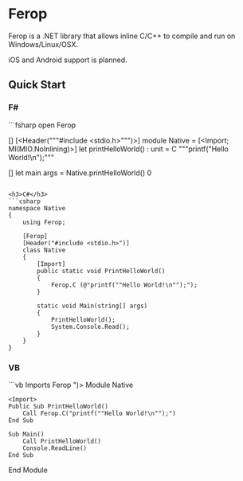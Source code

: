 Ferop
=

Ferop is a .NET library that allows inline C/C++ to compile and run on Windows/Linux/OSX.

iOS and Android support is planned.

Quick Start
-

<h3>F#</h3>
```fsharp
open Ferop

[<Ferop>]
[<Header("""#include <stdio.h>""")>]
module Native =
    [<Import; MI(MIO.NoInlining)>]
    let printHelloWorld() : unit = C """printf("Hello World!\n");"""

[<EntryPoint>]
let main args =
    Native.printHelloWorld()
    0
```

<h3>C#</h3>
```csharp
namespace Native
{
    using Ferop;

    [Ferop]
    [Header("#include <stdio.h>")]
    class Native
    {
        [Import]
        public static void PrintHelloWorld()
        {
            Ferop.C (@"printf(""Hello World!\n"");");
        }

        static void Main(string[] args)
        {
            PrintHelloWorld();
            System.Console.Read();
        }
    }
}
```

<h3>VB</h3>
```vb
Imports Ferop

<Ferop>
<Header("#include <stdio.h>")>
Module Native

    <Import>
    Public Sub PrintHelloWorld()
        Call Ferop.C("printf(""Hello World!\n"");")
    End Sub

    Sub Main()
        Call PrintHelloWorld()
        Console.ReadLine()
    End Sub

End Module
```
